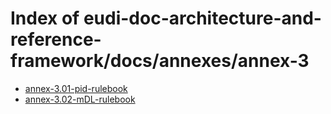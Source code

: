 # Index of eudi-doc-architecture-and-reference-framework/docs/annexes/annex-3

- [annex-3.01-pid-rulebook](/eudi-doc-architecture-and-reference-framework/docs/annexes/annex-3/annex-3.01-pid-rulebook/)
- [annex-3.02-mDL-rulebook](/eudi-doc-architecture-and-reference-framework/docs/annexes/annex-3/annex-3.02-mDL-rulebook/)